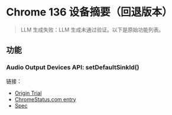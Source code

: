 # Chrome 136 设备摘要（回退版本）
> LLM 生成失败：LLM 生成未通过验证。以下是原始功能列表。

## 功能

### Audio Output Devices API: setDefaultSinkId()
链接：
- [Origin Trial](https://developer.chrome.com/origintrials/#/trials/active)
- [ChromeStatus.com entry](https://chromestatus.com/feature/5066644096548864)
- [Spec](https://webaudio.github.io/web-audio-api/#dom-mediadevices-setdefaultsinkid)